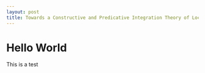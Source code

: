 ```yaml
---
layout: post
title: Towards a Constructive and Predicative Integration Theory of Locally Compact Metric Sets
---
```


# Hello World

This is a test

